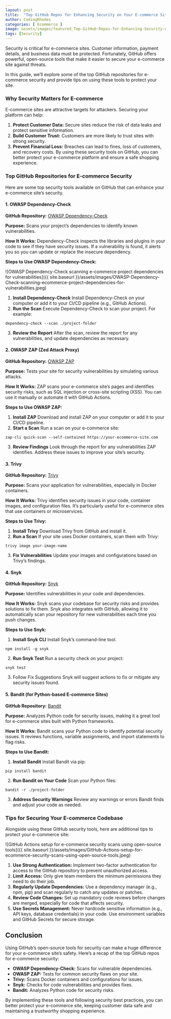 ```yaml
---
layout: post
title:  "Top GitHub Repos for Enhancing Security on Your E-commerce Site"
author: CodingRhodes
categories: [ Ecommerce ]
image: assets/images/featured_Top-GitHub-Repos-for-Enhancing-Security-on-Ecommerce-Site.jpeg
tags: [Security]
---
```

Security is critical for e-commerce sites. Customer information, payment details, and business data must be protected. Fortunately, GitHub offers powerful, open-source tools that make it easier to secure your e-commerce site against threats.

In this guide, we’ll explore some of the top GitHub repositories for e-commerce security and provide tips on using these tools to protect your site.

### Why Security Matters for E-commerce
E-commerce sites are attractive targets for attackers. Securing your platform can help:

1. **Protect Customer Data:** Secure sites reduce the risk of data leaks and protect sensitive information.
2. **Build Customer Trust:** Customers are more likely to trust sites with strong security.
3. **Prevent Financial Loss:** Breaches can lead to fines, loss of customers, and recovery costs.
By using these security tools on GitHub, you can better protect your e-commerce platform and ensure a safe shopping experience.

### Top GitHub Repositories for E-commerce Security
Here are some top security tools available on GitHub that can enhance your e-commerce site’s security.

#### 1. OWASP Dependency-Check
**GitHub Repository:** [OWASP Dependency-Check](https://github.com/jeremylong/DependencyCheck)

**Purpose:** Scans your project’s dependencies to identify known vulnerabilities.

**How It Works:** Dependency-Check inspects the libraries and plugins in your code to see if they have security issues. If a vulnerability is found, it alerts you so you can update or replace the insecure dependency.

**Steps to Use OWASP Dependency-Check:**

![OWASP Dependency-Check scanning e-commerce project dependencies for vulnerabilities]({{ site.baseurl }}/assets/images/OWASP-Dependency-Check-scanning-ecommerce-project-dependencies-for-vulnerabilities.jpeg)

1. **Install Dependency-Check**
Install Dependency-Check on your computer or add it to your CI/CD pipeline (e.g., GitHub Actions).
2. **Run the Scan**
Execute Dependency-Check to scan your project. For example:
```
dependency-check --scan ./project-folder
```
3. **Review the Report**
After the scan, review the report for any vulnerabilities, and update dependencies as necessary.

#### 2. OWASP ZAP (Zed Attack Proxy)
**GitHub Repository:** [OWASP ZAP](https://github.com/zaproxy/zaproxy)

**Purpose:** Tests your site for security vulnerabilities by simulating various attacks.

**How It Works:** ZAP scans your e-commerce site’s pages and identifies security risks, such as SQL injection or cross-site scripting (XSS). You can use it manually or automate it with GitHub Actions.

**Steps to Use OWASP ZAP:**

1. **Install ZAP**
Download and install ZAP on your computer or add it to your CI/CD pipeline.
2. **Start a Scan**
Run a scan on your e-commerce site:
```
zap-cli quick-scan --self-contained https://your-ecommerce-site.com
```
3. **Review Findings**
Look through the report for any vulnerabilities ZAP identifies. Address these issues to improve your site’s security.

#### 3. Trivy
**GitHub Repository:** [Trivy](https://github.com/aquasecurity/trivy)

**Purpose:** Scans your application for vulnerabilities, especially in Docker containers.

**How It Works:** Trivy identifies security issues in your code, container images, and configuration files. It’s particularly useful for e-commerce sites that use containers or microservices.

**Steps to Use Trivy:**

1. **Install Trivy**
Download Trivy from GitHub and install it.
2. **Run a Scan**
If your site uses Docker containers, scan them with Trivy:
```
trivy image your-image-name
```
3. **Fix Vulnerabilities**
Update your images and configurations based on Trivy’s findings.

#### 4. Snyk
**GitHub Repository:** [Snyk](https://github.com/snyk/cli)

**Purpose:** Identifies vulnerabilities in your code and dependencies.

**How It Works:** Snyk scans your codebase for security risks and provides solutions to fix them. Snyk also integrates with GitHub, allowing it to automatically scan your repository for new vulnerabilities each time you push changes.

**Steps to Use Snyk:**

1. **Install Snyk CLI**
Install Snyk’s command-line tool.
```
npm install -g snyk
```
2. **Run Snyk Test**
Run a security check on your project:
```
snyk test
```
3. Follow Fix Suggestions
Snyk will suggest actions to fix or mitigate any security issues found.

#### 5. Bandit (for Python-based E-commerce Sites)
**GitHub Repository:** [Bandit](https://github.com/PyCQA/bandit)

**Purpose:** Analyzes Python code for security issues, making it a great tool for e-commerce sites built with Python frameworks.

**How It Works:** Bandit scans your Python code to identify potential security issues. It reviews functions, variable assignments, and import statements to flag risks.

**Steps to Use Bandit:**

1. **Install Bandit**
Install Bandit via pip:
```
pip install bandit
```
2. **Run Bandit on Your Code**
Scan your Python files:
```
bandit -r ./project-folder
```
3. **Address Security Warnings**
Review any warnings or errors Bandit finds and adjust your code as needed.

### Tips for Securing Your E-commerce Codebase
Alongside using these GitHub security tools, here are additional tips to protect your e-commerce site:

![GitHub Actions setup for e-commerce security scans using open-source tools]({{ site.baseurl }}/assets/images/GitHub-Actions-setup-for-ecommerce-security-scans-using-open-source-tools.jpeg)

1. **Use Strong Authentication:** Implement two-factor authentication for access to the GitHub repository to prevent unauthorized access.
2. **Limit Access:** Only give team members the minimum permissions they need to do their job.
3. **Regularly Update Dependencies:** Use a dependency manager (e.g., npm, pip) and scan regularly to catch any updates or patches.
4. **Review Code Changes:** Set up mandatory code reviews before changes are merged, especially for code that affects security.
5. **Use Secrets Management:** Never hardcode sensitive information (e.g., API keys, database credentials) in your code. Use environment variables and GitHub Secrets for secure storage.

## Conclusion
Using GitHub’s open-source tools for security can make a huge difference for your e-commerce site’s safety. Here’s a recap of the top GitHub repos for e-commerce security:

+ **OWASP Dependency-Check:** Scans for vulnerable dependencies.
+ **OWASP ZAP:** Tests for common security flaws on your site.
+ **Trivy:** Scans Docker containers and configurations for issues.
+ **Snyk:** Checks for code vulnerabilities and provides fixes.
+ **Bandit:** Analyzes Python code for security risks.

By implementing these tools and following security best practices, you can better protect your e-commerce site, keeping customer data safe and maintaining a trustworthy shopping experience.